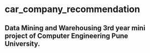 # car_company_recommendation
## Data Mining and Warehousing 3rd year mini project of Computer Engineering Pune University. ##


